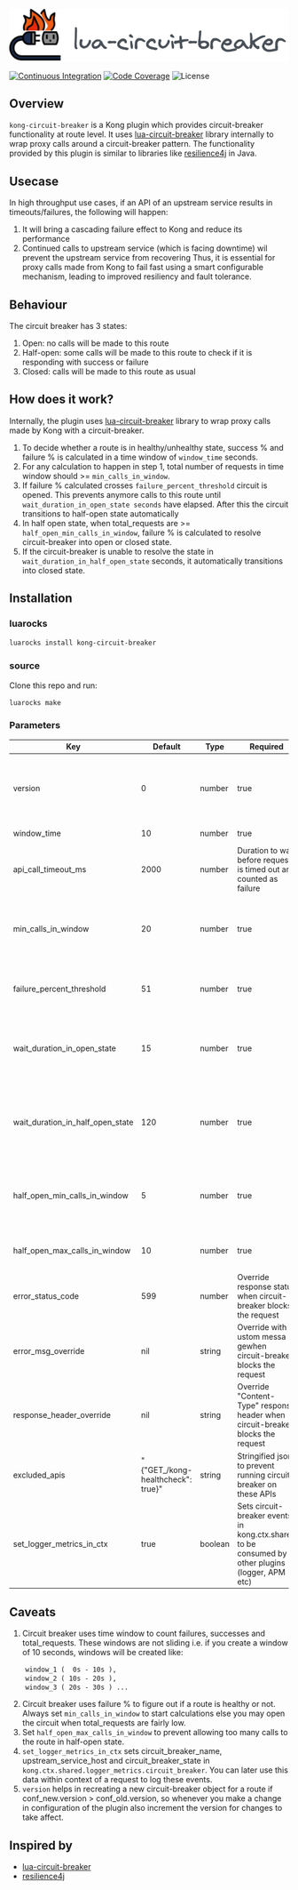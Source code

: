 ![lua-circuit-breaker](./kong-circuit-breaker.svg)

[![Continuous Integration](https://github.com/dream11/lua-circuit-breaker/actions/workflows/ci.yml/badge.svg)](https://github.com/dream11/lua-circuit-breaker/actions/workflows/ci.yml)
[![Code Coverage](https://codecov.io/gh/dream11/lua-circuit-breaker/branch/master/graph/badge.svg?token=6wyFuRgmdG)](https://codecov.io/gh/dream11/lua-circuit-breaker)
![License](https://img.shields.io/badge/license-MIT-green.svg)

## Overview
`kong-circuit-breaker` is a Kong plugin which provides circuit-breaker functionality at route level. It uses [lua-circuit-breaker](https://github.com/dream11/lua-circuit-breaker) library internally to wrap proxy calls around a circuit-breaker pattern. The functionality provided by this plugin is similar to libraries like [resilience4j](https://github.com/resilience4j/resilience4j) in Java.

## Usecase
In high throughput use cases, if an API of an upstream service results in timeouts/failures, the following will happen:
1. It will bring a cascading failure effect to Kong and reduce its performance
2. Continued calls to upstream service (which is facing downtime) wil prevent the upstream service from recovering
Thus, it is essential for proxy calls made from Kong to fail fast using a smart configurable mechanism, leading to improved resiliency and fault tolerance.

## Behaviour
The circuit breaker has 3 states:
1. Open: no calls will be made to this route
2. Half-open: some calls will be made to this route to check if it is responding with success or failure
3. Closed: calls will be made to this route as usual


## How does it work?
Internally, the plugin uses [lua-circuit-breaker](https://github.com/dream11/lua-circuit-breaker) library to wrap proxy calls made by Kong with a circuit-breaker.
1. To decide whether a route is in healthy/unhealthy state, success % and failure % is calculated in a time window of `window_time` seconds. 
2. For any calculation to happen in step 1, total number of requests in time window should >= `min_calls_in_window`.
3. If failure % calculated crosses `failure_percent_threshold` circuit is opened. This prevents anymore calls to this route until `wait_duration_in_open_state seconds` have elapsed. After this the circuit transitions to half-open state automatically
4. In half open state, when total_requests are >= `half_open_min_calls_in_window`, failure % is calculated to resolve circuit-breaker into open or closed state.
5. If the circuit-breaker is unable to resolve the state in `wait_duration_in_half_open_state` seconds, it automatically transitions into closed state.


## Installation

### luarocks
```bash
luarocks install kong-circuit-breaker
```

### source
Clone this repo and run:
```
luarocks make
```


### Parameters

| Key | Default  | Type  | Required | Description |
| --- | --- | --- | --- | --- |
| version | 0 | number | true | Version of configuration, for changes to take affect always increment this number |
| window_time | 10 | number | true | Window size in seconds |
| api_call_timeout_ms |  2000 | number | Duration to wait before request is timed out and counted as failure |
| min_calls_in_window | 20 | number | true | Minimum number of calls to be present in the window to start calculation |
| failure_percent_threshold | 51 | number | true | % of requests that should fail to open the circuit |
| wait_duration_in_open_state | 15 | number | true | Duration(sec) to wait before automatically transitioning from open to half-open state |
| wait_duration_in_half_open_state | 120 | number | true | Duration(sec) to wait in half-open state before automatically transitioning to closed state |
| half_open_min_calls_in_window | 5 | number | true | Minimum number of calls to be present in the half open state to start calculation |
| half_open_max_calls_in_window | 10 | number | true | Maximum calls to allow in half open state |
| error_status_code | 599 | number | Override  response status when circuit-breaker blocks the request |
| error_msg_override | nil | string | Override with ustom messa gewhen circuit-breaker blocks the request |
| response_header_override | nil | string | Override "Content-Type" response header when circuit-breaker blocks the request |
| excluded_apis | "{\"GET_/kong-healthcheck\": true}" | string | Stringified json to prevent running circuit-breaker on these APIs |
| set_logger_metrics_in_ctx | true | boolean | Sets circuit-breaker events in kong.ctx.shared to be consumed by other plugins (logger, APM etc) |

## Caveats

1. Circuit breaker uses time window to count failures, successes and total_requests. These windows are not sliding i.e. if you create a window of 10 seconds, windows will be created like: 
``` 
    window_1 (  0s - 10s ), 
    window_2 ( 10s - 20s ),
    window_3 ( 20s - 30s ) ... 
```
2. Circuit breaker uses failure % to figure out if a route is healthy or not. Always set `min_calls_in_window` to start calculations else you may open the circuit when total_requests are fairly low.
3. Set `half_open_max_calls_in_window` to prevent allowing too many calls to the route in half-open state.
4. `set_logger_metrics_in_ctx` sets circuit_breaker_name, upstream_service_host and circuit_breaker_state in `kong.ctx.shared.logger_metrics.circuit_breaker`. You can later use this data within context of a request to log these events.
5. `version` helps in recreating a new circuit-breaker object for a route if conf_new.version > conf_old.version, so whenever you make a change in configuration of the plugin also increment the version for changes to take affect.


## Inspired by
- [lua-circuit-breaker](https://github.com/dream11/lua-circuit-breaker)
- [resilience4j](https://github.com/resilience4j/resilience4j)
